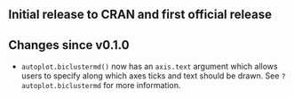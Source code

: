 ## Initial release to CRAN and first official release

## Changes since v0.1.0
+ `autoplot.biclustermd()` now has an `axis.text` argument which allows users to 
    specify along which axes ticks and text should be drawn. See `?autoplot.biclustermd`
    for more information.
